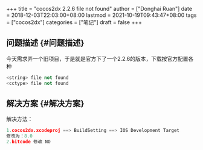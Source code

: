 +++
title = "cocos2dx 2.2.6 file not found"
author = ["Donghai Ruan"]
date = 2018-12-03T22:03:00+08:00
lastmod = 2021-10-19T09:43:47+08:00
tags = ["cocos2dx"]
categories = ["笔记"]
draft = false
+++

## 问题描述 {#问题描述}

今天需求弄一个旧项目，于是就是官方下了一个2.2.6的版本，下载按官方配置各种

```c++
<string> file not found
<cctype> file not found
```


## 解决方案 {#解决方案}

解决方法：

```c++
1.cocos2dx.xcodeproj ==> BuildSetting ==> IOS Development Target
修改为：8.0
2.bitcode 修改 NO
```
